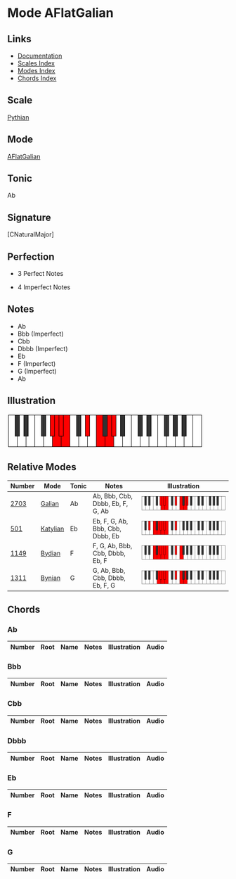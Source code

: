 # Mode AFlatGalian

## Links

- [Documentation](index.md)
- [Scales Index](Scales.md)
- [Modes Index](Modes.md)
- [Chords Index](Chords.md)

## Scale

[Pythian](ScalePythian.md)

## Mode

[AFlatGalian](ModeAFlatGalian.md)

## Tonic

Ab

## Signature

[CNaturalMajor]

## Perfection

 - 3 Perfect Notes

 - 4 Imperfect Notes

## Notes

- Ab
- Bbb (Imperfect)
- Cbb
- Dbbb (Imperfect)
- Eb
- F (Imperfect)
- G (Imperfect)
- Ab

## Illustration

![AFlatGalian](ModeAFlatGalian.png)

## Relative Modes

| Number | Mode | Tonic | Notes | Illustration |
|--------|------|-------|-------|--------------|
| [2703](https://ianring.com/musictheory/scales/2703) | [Galian](ModeGalian.md) | Ab | Ab, Bbb, Cbb, Dbbb, Eb, F, G, Ab | ![AFlatGalian](ModeAFlatGalian.png) |
| [501](https://ianring.com/musictheory/scales/501) | [Katylian](ModeKatylian.md) | Eb | Eb, F, G, Ab, Bbb, Cbb, Dbbb, Eb | ![EFlatKatylian](ModeEFlatKatylian.png) |
| [1149](https://ianring.com/musictheory/scales/1149) | [Bydian](ModeBydian.md) | F | F, G, Ab, Bbb, Cbb, Dbbb, Eb, F | ![FNaturalBydian](ModeFNaturalBydian.png) |
| [1311](https://ianring.com/musictheory/scales/1311) | [Bynian](ModeBynian.md) | G | G, Ab, Bbb, Cbb, Dbbb, Eb, F, G | ![GNaturalBynian](ModeGNaturalBynian.png) |

## Chords

### Ab

| Number | Root | Name | Notes | Illustration | Audio |
|--------|------|------|-------|--------------|-------|

### Bbb

| Number | Root | Name | Notes | Illustration | Audio |
|--------|------|------|-------|--------------|-------|

### Cbb

| Number | Root | Name | Notes | Illustration | Audio |
|--------|------|------|-------|--------------|-------|

### Dbbb

| Number | Root | Name | Notes | Illustration | Audio |
|--------|------|------|-------|--------------|-------|

### Eb

| Number | Root | Name | Notes | Illustration | Audio |
|--------|------|------|-------|--------------|-------|

### F

| Number | Root | Name | Notes | Illustration | Audio |
|--------|------|------|-------|--------------|-------|

### G

| Number | Root | Name | Notes | Illustration | Audio |
|--------|------|------|-------|--------------|-------|

